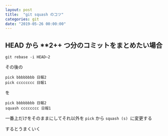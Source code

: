 ```yaml
---
layout: post
title:  "git squash のコツ"
categories: git
date: "2019-05-26 00:00:00"
---
```


## HEAD から **2++ つ分のコミットをまとめたい場合

```
git rebase -i HEAD~2
```

その後の

```
pick bbbbbbbb 日報2
pick cccccccc 日報1
```

を

```
pick bbbbbbbb 日報2
squash cccccccc 日報1
```

一番上だけをそのままにしてそれ以外を `pick` から `squash (s) `に変更する

するとうまくいく